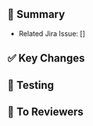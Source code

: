 ## 📌 Summary

<!-- 어떤 작업이 포함됐는지 요약해주세요 -->
<!-- Jira 이슈 키를 포함하면 자동 연동됩니다 -->

- Related Jira Issue: []

## ✅ Key Changes

<!-- 주요 변경 사항 bullet 형식으로 작성 -->

## 🧪 Testing

<!-- 어떻게 테스트했는지 설명 -->
<!-- 해당 작업을 확인할 수 있는 방법을 기재해주세요 -->
<!-- 전/후 스크린샷을 첨부하기도 합니다 -->

## 🙋 To Reviewers

<!-- 리뷰어에게 알리고 싶은 내용 -->

